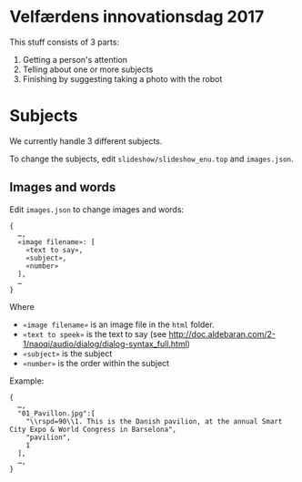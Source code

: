 Velfærdens innovationsdag 2017
==============================

This stuff consists of 3 parts:

1. Getting a person's attention
2. Telling about one or more subjects
3. Finishing by suggesting taking a photo with the robot

# Subjects

We currently handle 3 different subjects.

To change the subjects, edit `slideshow/slideshow_enu.top` and `images.json`.

## Images and words

Edit `images.json` to change images and words:

```
{
  …,
  «image filename»: [
    «text to say»,
	«subject»,
    «number»
  ],
  …
}
```

Where
* `«image filename»` is an image file in the `html` folder.
* `«text to speek»` is the text to say (see http://doc.aldebaran.com/2-1/naoqi/audio/dialog/dialog-syntax_full.html)
* `«subject»` is the subject
* `«number»` is the order within the subject

Example:

```
{
  …,
  "01_Pavillon.jpg":[
    "\\rspd=90\\1. This is the Danish pavilion, at the annual Smart City Expo & World Congress in Barselona",
    "pavilion",
    1
  ],
  …,
}
```
